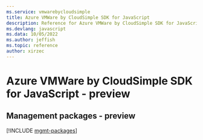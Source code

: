 ```yaml
---
ms.service: vmwarebycloudsimple
title: Azure VMWare by CloudSimple SDK for JavaScript
description: Reference for Azure VMWare by CloudSimple SDK for JavaScript
ms.devlang: javascript
ms.data: 10/05/2022
ms.author: jeffish
ms.topic: reference
author: xirzec
---
```

# Azure VMWare by CloudSimple SDK for JavaScript - preview

## Management packages - preview
[!INCLUDE [mgmt-packages](vmware-by-cloudsimple-mgmt-index.md)]
